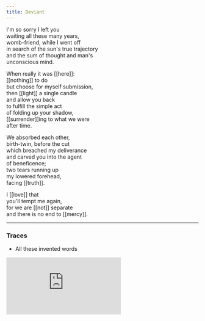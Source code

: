 ```yaml
---
title: Deviant
---
```


I'm so sorry I left you  
waiting all these many years,  
womb-friend, while I went off  
in search of the sun's true trajectory  
and the sum of thought and man's  
unconscious mind.  
  
When really it was [[here]]:  
[[nothing]] to do  
but choose for myself submission,  
then [[light]] a single candle  
and allow you back  
to fulfill the simple act  
of folding up your shadow,  
[[surrender]]ing to what we were  
after time.  
  
We absorbed each other,  
birth-twin, before the cut  
which breached my deliverance  
and carved you into the agent  
of beneficence;  
two tears running up   
my lowered forehead,   
facing [[truth]].   
  
I [[love]] that  
you'll tempt me again,  
for we are [[not]] separate  
and there is no end to [[mercy]].  

---

### Traces

* All these invented words

<iframe class="video" src="https://www.youtube-nocookie.com/embed/dllKpiWiLj0" frameborder="0" allow="accelerometer; autoplay; encrypted-media; gyroscope; picture-in-picture" allowfullscreen></iframe>